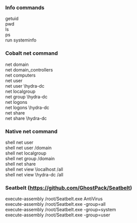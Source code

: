 ### Info commands
getuid<br>
pwd<br>
ls<br>
ps<br>
run systeminfo<be>

### Cobalt net command
net domain<br>
net domain_controllers<br>
net computers<br>
net user<br>
net user \\hydra-dc<br>
net localgroup<br>
net group \\hydra-dc<br>
net logons<br>
net logons \\hydra-dc<br>
net share<br>
net share \\hydra-dc<be>

### Native net command
shell net user<br>
shell net user /domain<br>
shell net localgroup<br>
shell net group /domain<br>
shell net share<br>
shell net view \\localhost /all<br>
shell net view \\hydra-dc /all<br>

### Seatbelt (https://github.com/GhostPack/Seatbelt)
execute-assembly /root/Seatbelt.exe AntiVirus<br>
execute-assembly /root/Seatbelt.exe -group=all<br>
execute-assembly /root/Seatbelt.exe -group=system<br>
execute-assembly /root/Seatbelt.exe -group=user<br>

